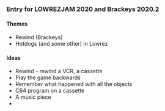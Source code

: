 ### Entry for LOWREZJAM 2020 and Brackeys 2020.2

#### Themes
* Rewind (Brackeys)
* Hotdogs (and some other) in Lowrez

#### Ideas
* Rewind - rewind a VCR, a cassette
* Play the game backwards
* Remember what happened with all the objects
* C64 program on a cassette
* A music piece
* 